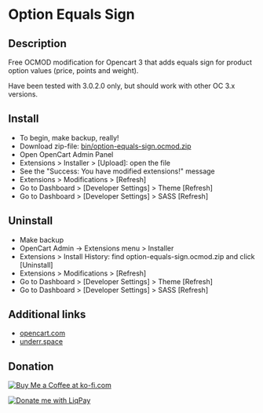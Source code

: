 # Option Equals Sign

## Description
Free OCMOD modification for Opencart 3 that adds equals sign for product option values (price, points and weight).

Have been tested with 3.0.2.0 only, but should work with other OC 3.x versions.

## Install
* To begin, make backup, really!
* Download zip-file: [bin/option-equals-sign.ocmod.zip](https://github.com/underr-ua/ocmod3-option-equals-sign/raw/master/bin/option-equals-sign.ocmod.zip)
* Open OpenCart Admin Panel
* Extensions > Installer > [Upload]: open the file
* See the "Success: You have modified extensions!" message
* Extensions > Modifications > [Refresh]
* Go to Dashboard > [Developer Settings] > Theme [Refresh]
* Go to Dashboard > [Developer Settings] > SASS [Refresh]

## Uninstall
* Make backup
* OpenCart Admin -> Extensions menu > Installer
* Extensions > Install History: find option-equals-sign.ocmod.zip and click [Uninstall]
* Extensions > Modifications > [Refresh]
* Go to Dashboard > [Developer Settings] > Theme [Refresh]
* Go to Dashboard > [Developer Settings] > SASS [Refresh]

## Additional links
* [opencart.com](https://www.opencart.com/index.php?route=marketplace/extension/info&extension_id=34383)
* [underr.space](https://underr.space/notes/projects/project-005.html)

## Donation
<a href='https://ko-fi.com/X8X290YA' target='_blank'><img src='https://image.ibb.co/hmWnnc/kofi.png' border='0' alt='Buy Me a Coffee at ko-fi.com'/></a>

<a href='https://www.liqpay.ua/en/checkout/card/underr' target='_blank'><img src='https://image.ibb.co/nA3HoS/liqpay.png' border='0' alt='Donate me with LiqPay'/></a>
